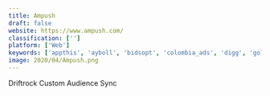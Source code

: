 ```yaml
---
title: Ampush
draft: false 
website: https://www.ampush.com/
classification: ['']
platform: ['Web']
keywords: ['appthis', 'ayboll', 'bidsopt', 'colombia_ads', 'digg', 'gold_lasso', 'hexagram', 'lockerdome', 'mgid', 'nativo', 'nowads', 'plista', 'reddit', 'samba_networks', 'stackadapt', 'storystack', 'triplelift', 'vibrant_media', 'zemanta', 'brax.io']
image: 2020/04/Ampush.png
---
```

Driftrock Custom Audience Sync